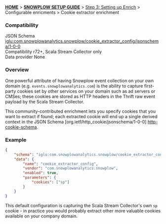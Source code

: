<a name="top" />

[**HOME**](Home) > [**SNOWPLOW SETUP GUIDE**](Setting-up-Snowplow) > [Step 3: Setting up Enrich](Setting-up-enrich) > Configurable enricments > Cookie extractor enrichment

### Compatibility

JSON Schema   [iglu:com.snowplowanalytics.snowplow/cookie_extractor_config/jsonschema/1-0-0][schema]  
Compatibility r72+, Scala Stream Collector only  
Data provider None 

### Overview

One powerful attribute of having Snowplow event collection on your own domain (e.g. `events.snowplowanalytics.com`) is the ability to capture first-party cookies set by other services on your domain such as ad servers or CMSes; these cookies are stored as HTTP headers in the Thrift raw event payload by the Scala Stream Collector.

This community-contributed enrichment lets you specify cookies that you want to extract if found; each extracted cookie will end up a single derived context in the JSON Schema [org.ietf/http_cookie/jsonschema/1-0-0] [http-cookie-schema].

### Example

```json
{
	"schema": "iglu:com.snowplowanalytics.snowplow/cookie_extractor_config/jsonschema/1-0-0",
	"data": {
		"name": "cookie_extractor_config",
		"vendor": "com.snowplowanalytics.snowplow",
		"enabled": true,
		"parameters": {
			"cookies": ["sp"]
		}
	}
}
```

This default configuration is capturing the Scala Stream Collector's own `sp` cookie - in practice you would probably extract other more valuable cookies available on your company domain. 

[schema]: http://iglucentral.com/schemas/com.snowplowanalytics.snowplow/cookie_extractor_config/jsonschema/1-0-0
[http-cookie-schema]: http://iglucentral.com/schemas/org.ietf/http_cookie/jsonschema/1-0-0
